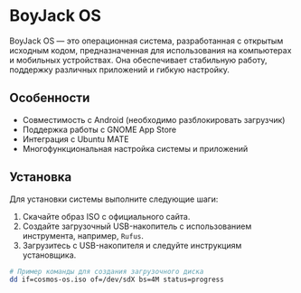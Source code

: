 # BoyJack OS

BoyJack OS — это операционная система, разработанная с открытым исходным кодом, предназначенная для использования на компьютерах и мобильных устройствах. Она обеспечивает стабильную работу, поддержку различных приложений и гибкую настройку.

## Особенности

- Совместимость с Android (необходимо разблокировать загрузчик)
- Поддержка работы с GNOME App Store
- Интеграция с Ubuntu MATE
- Многофункциональная настройка системы и приложений

## Установка

Для установки системы выполните следующие шаги:

1. Скачайте образ ISO с официального сайта.
2. Создайте загрузочный USB-накопитель с использованием инструмента, например, `Rufus`.
3. Загрузитесь с USB-накопителя и следуйте инструкциям установщика.

```bash
# Пример команды для создания загрузочного диска
dd if=cosmos-os.iso of=/dev/sdX bs=4M status=progress
